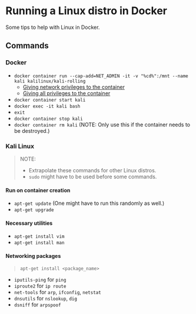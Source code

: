 # Running a Linux distro in Docker

Some tips to help with Linux in Docker.

## Commands

### Docker

- `docker container run --cap-add=NET_ADMIN -it -v "%cd%":/mnt --name kali kalilinux/kali-rolling`
  - [Giving network privileges to the container](https://unix.stackexchange.com/questions/459206/list-ip-tables-in-docker-container)
  - [Giving all privileges to the container](https://stackoverflow.com/questions/36425230/privileged-containers-and-capabilities)
- `docker container start kali`
- `docker exec -it kali bash`
- `exit`
- `docker container stop kali`
- `docker container rm kali` (NOTE: Only use this if the container needs to be destroyed.)

### Kali Linux

> NOTE:
> - Extrapolate these commands for other Linux distros.
> - `sudo` might have to be used before some commands.

#### Run on container creation

- `apt-get update` (One might have to run this randomly as well.)
- `apt-get upgrade`

#### Necessary utilities

- `apt-get install vim`
- `apt-get install man`

#### Networking packages

> `apt-get install <package_name>`

- `iputils-ping` for `ping`
- `iproute2` for `ip route`
- `net-tools` for `arp`, `ifconfig`, `netstat`
- `dnsutils` for `nslookup`, `dig`
- `dsniff` for `arpspoof`
